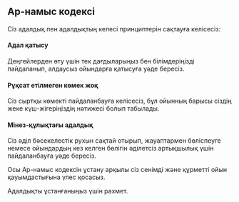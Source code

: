 ## Ар-намыс кодексі

Сіз адалдық пен адалдықтың келесі принциптерін сақтауға келісесіз:

#### Адал қатысу
Деңгейлерден өту үшін тек дағдыларыңыз бен білімдеріңізді пайдаланып, алдаусыз ойындарға қатысуға уәде бересіз.

#### Рұқсат етілмеген көмек жоқ
Сіз сыртқы көмекті пайдаланбауға келісесіз, бұл ойынның барысы сіздің жеке күш-жігеріңіздің нәтижесі болып табылады.

#### Мінез-құлықтағы адалдық
Сіз әділ бәсекелестік рухын сақтай отырып, жауаптармен бөліспеуге немесе ойындардың кез келген бөлігін әділетсіз артықшылық үшін пайдаланбауға уәде бересіз.


Осы Ар-намыс кодексін ұстану арқылы сіз сенімді және құрметті ойын қауымдастығына үлес қосасыз.


Адалдықты ұстанғаныңыз үшін рахмет.
